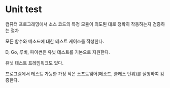 # Unit test

컴퓨터 프로그래밍에서 소스 코드의 특정 모듈이 의도된 대로 정확히 작동하는지 검증하는 절차

모든 함수와 메소드에 대한 테스트 케이스를 작성한다.

D, Go, 루비, 파이썬은 유닛 테스트를 기본으로 지원한다.

유닛 테스트 프레임워크도 있다.

프로그램에서 테스트 가능한 가장 작은 소프트웨어(메소드, 클래스 단위)를 실행하여 검증한다.